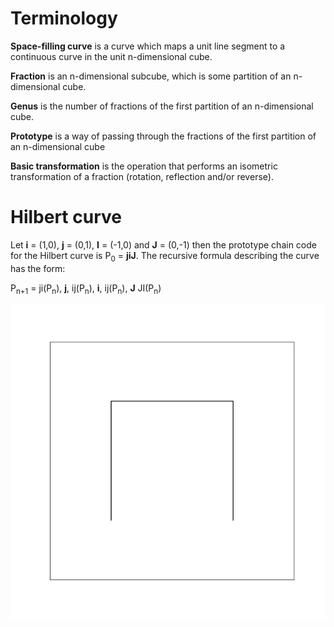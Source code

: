 # Terminology

**Space-filling curve** is a curve which maps a unit line segment to a continuous curve in the unit n-dimensional cube.

**Fraction** is an n-dimensional subcube, which is some partition of an n-dimensional cube.

**Genus** is the number of fractions of the first partition of an n-dimensional cube.

**Prototype** is a way of passing through the fractions of the first partition of an n-dimensional cube

**Basic transformation** is the operation that performs an isometric transformation of a fraction (rotation, reflection and/or reverse).

# Hilbert curve

Let **i** = (1,0), **j** = (0,1), **I** = (-1,0) and **J** = (0,-1) then the prototype chain code for the Hilbert curve is P<sub>0</sub> = **jiJ**. The recursive formula describing the curve has the form:


P<sub>n+1</sub> = ji(P<sub>n</sub>), **j**, ij(P<sub>n</sub>), **i**, ij(P<sub>n</sub>), **J** JI(P<sub>n</sub>)

![image](./animation/Hilbert_curve.gif)
